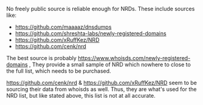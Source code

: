 No freely public source is reliable enough for NRDs.
These include sources like:
- https://github.com/maaaaz/dnsdumps
- https://github.com/shreshta-labs/newly-registered-domains
- https://github.com/xRuffKez/NRD
- https://github.com/cenk/nrd

The best source is probably https://www.whoisds.com/newly-registered-domains , They provide a small sample of NRD which nowhere to close to the full list, which needs to be purchased.

https://github.com/cenk/nrd & https://github.com/xRuffKez/NRD seem to be sourcing their data from whoisds as well.
Thus, they are what's used for the NRD list, but like stated above, this list is not at all accurate.